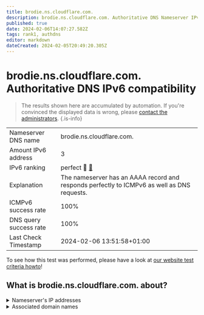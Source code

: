 ```yaml
---
title: brodie.ns.cloudflare.com.
description: brodie.ns.cloudflare.com. Authoritative DNS Nameserver IPv6 compatibility
published: true
date: 2024-02-06T14:07:27.582Z
tags: rank1, authdns
editor: markdown
dateCreated: 2024-02-05T20:49:20.305Z
---
```


# brodie.ns.cloudflare.com. Authoritative DNS IPv6 compatibility

> The results shown here are accumulated by automation. If you're convinced the displayed data is wrong, please [contact the administrators](/howto/chat). 
{.is-info}




|   |   |
| - | - |
| Nameserver DNS name | brodie.ns.cloudflare.com.
| Amount IPv6 address | 3
| IPv6 ranking | perfect :1st_place_medal: [🔗](/howto/ranking) |
| Explanation | The nameserver has an AAAA record and responds perfectly to ICMPv6 as well as DNS requests. |
| ICMPv6 success rate | 100%|
| DNS query success rate | 100% |
| Last Check Timestamp | 2024-02-06 13:51:58+01:00 |

To see how this test was performed, please have a look at [our website test criteria howto](/howto/testcriteria/authdns)!


## What is brodie.ns.cloudflare.com. about?




<details>
<summary>Nameserver's IP addresses</summary>

2803:f800:50::6ca2:c3ed

2a06:98c1:50::ac40:23ed

2606:4700:58::a29f:2ced

</details>



<details>
<summary>Associated domain names</summary>

www.bverwg.de

</details>
